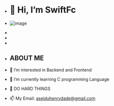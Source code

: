 - <h1>👋 Hi, I’m SwiftFc</h1>

- ![image](https://github.com/SwiftFc/SwiftFc/assets/135968578/d1c0188e-a45c-4622-a345-45c462004c1d)
-
-
-

- <h2>ABOUT ME</h2>
- 👀 I’m interested in Backend and Frontend</h1> 
- 🌱 I’m currently learning C programming Language
- 💞️ DO HARD THINGS
- 📫 My Email: aseiduhenrydade@gmail.com


<!---
SwiftFc/SwiftFc is a ✨ special ✨ repository because its `README.md` (this file) appears on your GitHub profile.
You can click the Preview link to take a look at your changes.
--->
